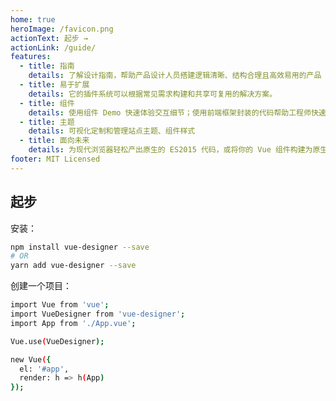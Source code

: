 ```yaml
---
home: true
heroImage: /favicon.png
actionText: 起步 →
actionLink: /guide/
features:
  - title: 指南
    details: 了解设计指南，帮助产品设计人员搭建逻辑清晰、结构合理且高效易用的产品
  - title: 易于扩展
    details: 它的插件系统可以根据常见需求构建和共享可复用的解决方案。
  - title: 组件
    details: 使用组件 Demo 快速体验交互细节；使用前端框架封装的代码帮助工程师快速开发。
  - title: 主题
    details: 可视化定制和管理站点主题、组件样式
  - title: 面向未来
    details: 为现代浏览器轻松产出原生的 ES2015 代码，或将你的 Vue 组件构建为原生的 Web Components 组件。
footer: MIT Licensed
---
```


## 起步

安装：

```bash
npm install vue-designer --save
# OR
yarn add vue-designer --save
```

创建一个项目：

```bash
import Vue from 'vue';
import VueDesigner from 'vue-designer';
import App from './App.vue';

Vue.use(VueDesigner);

new Vue({
  el: '#app',
  render: h => h(App)
});
```
